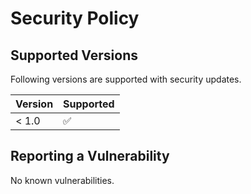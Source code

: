 # Security Policy

## Supported Versions

Following versions are supported with security updates.

| Version | Supported          |
| ------- | ------------------ |
| < 1.0   | :white_check_mark: |

## Reporting a Vulnerability

No known vulnerabilities.

